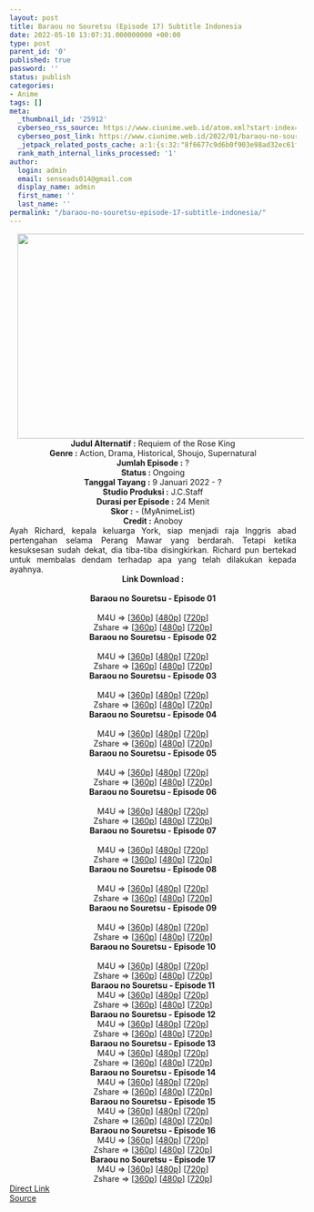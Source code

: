 ```yaml
---
layout: post
title: Baraou no Souretsu (Episode 17) Subtitle Indonesia
date: 2022-05-10 13:07:31.000000000 +00:00
type: post
parent_id: '0'
published: true
password: ''
status: publish
categories:
- Anime
tags: []
meta:
  _thumbnail_id: '25912'
  cyberseo_rss_source: https://www.ciunime.web.id/atom.xml?start-index=1
  cyberseo_post_link: https://www.ciunime.web.id/2022/01/baraou-no-souretsu-subtitle-indonesia.html
  _jetpack_related_posts_cache: a:1:{s:32:"8f6677c9d6b0f903e98ad32ec61f8deb";a:2:{s:7:"expires";i:1658144620;s:7:"payload";a:3:{i:0;a:1:{s:2:"id";i:27344;}i:1;a:1:{s:2:"id";i:27169;}i:2;a:1:{s:2:"id";i:27494;}}}}
  rank_math_internal_links_processed: '1'
author:
  login: admin
  email: senseads014@gmail.com
  display_name: admin
  first_name: ''
  last_name: ''
permalink: "/baraou-no-souretsu-episode-17-subtitle-indonesia/"
---
```

<div class="separator" style="clear: both; text-align: center;"><a href="https://blogger.googleusercontent.com/img/a/AVvXsEgRTGrxawt6ndtTDiEOH--ZziLBYFnQueH_S1jesmDE_Ra9RYzLR9IiugAWpNuv5FkjgtaXxn5EU1RsLjuUDuCMjuY84GiTPVKxtlsNv-nlHEjqWIsOtmGiZyRRCpqygLRkkz_oB8kxHnbjVH_SA_5j8zIexYrFwdROw_u-_M0I_YnwQj-gmhRR7Dtp=s1280" style="margin-left: 1em; margin-right: 1em;"><img border="0" data-original-height="720" data-original-width="1280" height="360" src="{{ site.baseurl }}/assets/2022/05/AVvXsEgRTGrxawt6ndtTDiEOH--ZziLBYFnQueH_S1jesmDE_Ra9RYzLR9IiugAWpNuv5FkjgtaXxn5EU1RsLjuUDuCMjuY84GiTPVKxtlsNv-nlHEjqWIsOtmGiZyRRCpqygLRkkz_oB8kxHnbjVH_SA_5j8zIexYrFwdROw_u-_M0I_YnwQj-gmhRR7Dtp=w640-h360" width="640" /></a></div>
<div class="separator" style="clear: both; text-align: center;"></div>
<div style="text-align: center;"><b>Judul</b><b><b> Alternatif</b> :</b> Requiem of the Rose King</div>
<div style="text-align: center;"><b><b>Genre :</b></b> Action, Drama, Historical, Shoujo, Supernatural</div>
<div style="text-align: center;"><b>Jumlah Episode :</b> ?<br /><b>Status :&nbsp;</b>Ongoing<br /><b>Tanggal Tayang :</b> 9 Januari 2022 - ?<br /><b>Studio Produksi :</b>&nbsp;J.C.Staff<br /><b>Durasi per Episode :</b> 24 Menit</div>
<div style="text-align: center;"><b>Skor :</b> - (MyAnimeList)</div>
<div style="text-align: center;"><b>Credit :</b>&nbsp;Anoboy</div>
<div style="text-align: center;"></div>
<div style="text-align: justify;">Ayah Richard, kepala keluarga York, siap menjadi raja Inggris abad pertengahan selama Perang Mawar yang berdarah. Tetapi ketika kesuksesan sudah dekat, dia tiba-tiba disingkirkan. Richard pun bertekad untuk membalas dendam terhadap apa yang telah dilakukan kepada ayahnya.</div>
<div style="text-align: justify;"></div>
<div style="text-align: justify;"></div>
<div style="text-align: center;">
<div style="text-align: center;">
<div style="text-align: left;">
<div style="text-align: center;"><b>Link Download :</b></div>
<div style="text-align: center;"><b><br /></b></div>
<div style="text-align: center;"><span style="text-align: left;"><b>Baraou no Souretsu&nbsp;</b></span><b>- Episode 01</b></div>
<div style="text-align: center;"><b><br /></b></div>
<div style="text-align: center;">M4U =&gt; [<a href="https://www.mp4upload.com/pblhgju8dm08" target="_blank" rel="noopener">360p</a>] [<a href="https://acefile.co/f/64847775/neonime_senandung-kematian-raja-mawar-01-480p-zip" target="_blank" rel="noopener">480p</a>] [<a href="https://acefile.co/f/64848018/neonime_senandung-kematian-raja-mawar-01-720p-zip" target="_blank" rel="noopener">720p</a>]</div>
<div style="text-align: center;">Zshare =&gt; [<a href="https://www35.zippyshare.com/v/jS3eyzST/file.html" target="_blank" rel="noopener">360p</a>] [<a href="https://www7.zippyshare.com/v/ZjPnm9yd/file.html" target="_blank" rel="noopener">480p</a>] [<a href="https://www21.zippyshare.com/v/npQAKRoE/file.html" target="_blank" rel="noopener">720p</a>]</div>
<div style="text-align: center;"></div>
<div style="text-align: center;">
<div><span style="text-align: left;"><b>Baraou no Souretsu&nbsp;</b></span><b>- Episode 02</b></div>
<div><b><br /></b></div>
<div>M4U =&gt; [<a href="https://www.mp4upload.com/m4awgfnwut87" target="_blank" rel="noopener">360p</a>] [<a href="https://acefile.co/f/65477958/neonime_kidung-kematian-raja-mawar-02-480p-zip" target="_blank" rel="noopener">480p</a>] [<a href="https://acefile.co/f/65478279/neonime_kidung-kematian-raja-mawar-02-720p-zip" target="_blank" rel="noopener">720p</a>]</div>
<div>Zshare =&gt; [<a href="https://www44.zippyshare.com/v/DR53xOCe/file.html" target="_blank" rel="noopener">360p</a>] [<a href="https://www75.zippyshare.com/v/apMD6P3v/file.html" target="_blank" rel="noopener">480p</a>] [<a href="https://www22.zippyshare.com/v/c74YsKKL/file.html" target="_blank" rel="noopener">720p</a>]</div>
<div></div>
<div>
<div><span style="text-align: left;"><b>Baraou no Souretsu&nbsp;</b></span><b>- Episode 03</b></div>
<div><b><br /></b></div>
<div>M4U =&gt; [<a href="https://www.mp4upload.com/4pam6mcdyu3k" target="_blank" rel="noopener">360p</a>] [<a href="https://acefile.co/f/66203067/neonime_kidung-kematian-raja-mawar-03-480p-zip" target="_blank" rel="noopener">480p</a>] [<a href="https://acefile.co/f/66203362/neonime_kidung-kematian-raja-mawar-03-720p-zip" target="_blank" rel="noopener">720p</a>]</div>
<div>Zshare =&gt; [<a href="https://www23.zippyshare.com/v/NWthV1Mv/file.html" target="_blank" rel="noopener">360p</a>] [<a href="https://www23.zippyshare.com/v/uK5rRgSq/file.html" target="_blank" rel="noopener">480p</a>] [<a href="https://www87.zippyshare.com/v/y7wqLGlN/file.html" target="_blank" rel="noopener">720p</a>]</div>
</div>
<div></div>
<div>
<div><span style="text-align: left;"><b>Baraou no Souretsu&nbsp;</b></span><b>- Episode 04</b></div>
<div><b><br /></b></div>
<div>M4U =&gt; [<a href="https://www.mp4upload.com/01wxcj3mkkjf" target="_blank" rel="noopener">360p</a>] [<a href="https://acefile.co/f/66805545/neonime_kidung-kematian-raja-mawar-04-480p-zip" target="_blank" rel="noopener">480p</a>] [<a href="https://acefile.co/f/66805831/neonime_kidung-kematian-raja-mawar-04-720p-zip" target="_blank" rel="noopener">720p</a>]</div>
<div>Zshare =&gt; [<a href="https://www92.zippyshare.com/v/ONgCrwya/file.html" target="_blank" rel="noopener">360p</a>] [<a href="https://www92.zippyshare.com/v/6fT7DQXI/file.html" target="_blank" rel="noopener">480p</a>] [<a href="https://www92.zippyshare.com/v/6kYkmzGg/file.html" target="_blank" rel="noopener">720p</a>]</div>
</div>
<div></div>
<div>
<div><span style="text-align: left;"><b>Baraou no Souretsu&nbsp;</b></span><b>- Episode 05</b></div>
<div><b><br /></b></div>
<div>M4U =&gt; [<a href="https://www.mp4upload.com/kg1zu8hak75h" target="_blank" rel="noopener">360p</a>] [<a href="https://www.mp4upload.com/subb0xurnb41" target="_blank" rel="noopener">480p</a>] [<a href="https://www.mp4upload.com/qw1aqmv71oho" target="_blank" rel="noopener">720p</a>]</div>
<div>Zshare =&gt; [<a href="https://www120.zippyshare.com/v/zZHfzOgu/file.html" target="_blank" rel="noopener">360p</a>] [<a href="https://www120.zippyshare.com/v/cpI45pOy/file.html" target="_blank" rel="noopener">480p</a>] [<a href="https://www120.zippyshare.com/v/Isn21hik/file.html" target="_blank" rel="noopener">720p</a>]</div>
</div>
<div></div>
<div>
<div><span style="text-align: left;"><b>Baraou no Souretsu&nbsp;</b></span><b>- Episode 06</b></div>
<div><b><br /></b></div>
<div>M4U =&gt; [<a href="https://www.mp4upload.com/zke5fzivpxsl" target="_blank" rel="noopener">360p</a>] [<a href="https://www.mp4upload.com/ykxv9kd4ussv" target="_blank" rel="noopener">480p</a>] [<a href="https://www.mp4upload.com/wk1aephfop27" target="_blank" rel="noopener">720p</a>]</div>
<div>Zshare =&gt; [<a href="https://www40.zippyshare.com/v/JhA46L3c/file.html" target="_blank" rel="noopener">360p</a>] [<a href="https://www40.zippyshare.com/v/vB025w3a/file.html" target="_blank" rel="noopener">480p</a>] [<a href="https://www25.zippyshare.com/v/cxBsNhti/file.html" target="_blank" rel="noopener">720p</a>]</div>
</div>
<div></div>
<div>
<div><span style="text-align: left;"><b>Baraou no Souretsu&nbsp;</b></span><b>- Episode 07</b></div>
<div><b><br /></b></div>
<div>M4U =&gt; [<a href="https://www.mp4upload.com/xrpbebmubtmc" target="_blank" rel="noopener">360p</a>] [<a href="https://www.mp4upload.com/u3llebbysr1u" target="_blank" rel="noopener">480p</a>] [<a href="https://www.mp4upload.com/s4qkdz1m41cl" target="_blank" rel="noopener">720p</a>]</div>
<div>Zshare =&gt; [<a href="https://www104.zippyshare.com/v/o5cyo9Pg/file.html" target="_blank" rel="noopener">360p</a>] [<a href="https://www104.zippyshare.com/v/wluShB9c/file.html" target="_blank" rel="noopener">480p</a>] [<a href="https://www35.zippyshare.com/v/cpMNpbGX/file.html" target="_blank" rel="noopener">720p</a>]</div>
</div>
<div></div>
<div>
<div><span style="text-align: left;"><b>Baraou no Souretsu&nbsp;</b></span><b>- Episode 08</b></div>
<div><b><br /></b></div>
<div>M4U =&gt; [<a href="https://www.mp4upload.com/vp5ajpmmjzo5" target="_blank" rel="noopener">360p</a>] [<a href="https://www.mp4upload.com/tkbnwbqxngsy" target="_blank" rel="noopener">480p</a>] [<a href="https://www.mp4upload.com/xs35gb5wjehv" target="_blank" rel="noopener">720p</a>]</div>
<div>Zshare =&gt; [<a href="https://www119.zippyshare.com/v/bhXnGu32/file.html" target="_blank" rel="noopener">360p</a>] [<a href="https://www119.zippyshare.com/v/fsR1PhWe/file.html" target="_blank" rel="noopener">480p</a>] [<a href="https://www105.zippyshare.com/v/e9xS1ixD/file.html" target="_blank" rel="noopener">720p</a>]</div>
</div>
<div></div>
<div>
<div><span style="text-align: left;"><b>Baraou no Souretsu&nbsp;</b></span><b>- Episode 09</b></div>
<div><b><br /></b></div>
<div>M4U =&gt; [<a href="https://www.mp4upload.com/yaq96q9os05u" target="_blank" rel="noopener">360p</a>] [<a href="https://www.mp4upload.com/5drn9q8fm9xm" target="_blank" rel="noopener">480p</a>] [<a href="https://www.mp4upload.com/b01p4d0ew67f" target="_blank" rel="noopener">720p</a>]</div>
<div>Zshare =&gt; [<a href="https://www21.zippyshare.com/v/tyHYyfPH/file.html" target="_blank" rel="noopener">360p</a>] [<a href="https://www21.zippyshare.com/v/QprsLTZG/file.html" target="_blank" rel="noopener">480p</a>] [<a href="https://www21.zippyshare.com/v/lg69sIzr/file.html" target="_blank" rel="noopener">720p</a>]</div>
</div>
<div></div>
<div>
<div><span style="text-align: left;"><b>Baraou no Souretsu&nbsp;</b></span><b>- Episode 10</b></div>
<div><b><br /></b></div>
<div>M4U =&gt; [<a href="https://www.mp4upload.com/w8j50sh3a7rx" target="_blank" rel="noopener">360p</a>] [<a href="https://www.mp4upload.com/1l31w09x6e9w" target="_blank" rel="noopener">480p</a>] [<a href="https://www.mp4upload.com/btns7qyh2me5" target="_blank" rel="noopener">720p</a>]</div>
<div>Zshare =&gt; [<a href="https://www39.zippyshare.com/v/Emp9tQ5j/file.html" target="_blank" rel="noopener">360p</a>] [<a href="https://www39.zippyshare.com/v/2UFTZn5F/file.html" target="_blank" rel="noopener">480p</a>] [<a href="https://www39.zippyshare.com/v/IRr2nGWu/file.html" target="_blank" rel="noopener">720p</a>]</div>
</div>
<div></div>
<div><span style="text-align: left;"><b>Baraou no Souretsu&nbsp;</b></span><b>- Episode 11</b></div>
<div></div>
<div>
<div>M4U =&gt; [<a href="http://www.solidfiles.com/v/5dydNDvwzkMGK" target="_blank" rel="noopener">360p</a>] [<a href="http://www.solidfiles.com/v/XLWL4xQy2ZPvZ" target="_blank" rel="noopener">480p</a>] [<a href="http://www.solidfiles.com/v/KnMnzemV74zzn" target="_blank" rel="noopener">720p</a>]</div>
<div>Zshare =&gt; [<a href="https://www48.zippyshare.com/v/TnuM6XDT/file.html" target="_blank" rel="noopener">360p</a>] [<a href="https://www48.zippyshare.com/v/xe8wAsT2/file.html" target="_blank" rel="noopener">480p</a>] [<a href="https://www48.zippyshare.com/v/20CcIDTb/file.html" target="_blank" rel="noopener">720p</a>]</div>
</div>
<div></div>
<div>
<div><span style="text-align: left;"><b>Baraou no Souretsu&nbsp;</b></span><b>- Episode 12</b></div>
<div></div>
<div>
<div>M4U =&gt; [<a href="http://www.solidfiles.com/v/zekgBXA4zANMd" target="_blank" rel="noopener">360p</a>] [<a href="http://www.solidfiles.com/v/qdZrK4zQ7zqkZ" target="_blank" rel="noopener">480p</a>] [<a href="http://www.solidfiles.com/v/3dQr2zee5PAMD" target="_blank" rel="noopener">720p</a>]</div>
<div>Zshare =&gt; [<a href="https://www103.zippyshare.com/v/7F6GAWiJ/file.html" target="_blank" rel="noopener">360p</a>] [<a href="https://www103.zippyshare.com/v/18EV0mcW/file.html" target="_blank" rel="noopener">480p</a>] [<a href="https://www103.zippyshare.com/v/r4tNZ4ZN/file.html" target="_blank" rel="noopener">720p</a>]</div>
</div>
</div>
<div></div>
<div>
<div><span style="text-align: left;"><b>Baraou no Souretsu&nbsp;</b></span><b>- Episode 13</b></div>
<div></div>
<div>
<div>M4U =&gt; [<a href="https://www.mp4upload.com/ls53eaznx2vk" target="_blank" rel="noopener">360p</a>] [<a href="https://www.mp4upload.com/6xqrto7a0nnm" target="_blank" rel="noopener">480p</a>] [<a href="https://www.mp4upload.com/y48q4fw2qw82" target="_blank" rel="noopener">720p</a>]</div>
<div>Zshare =&gt; [<a href="https://www6.zippyshare.com/v/khsWoZjs/file.html" target="_blank" rel="noopener">360p</a>] [<a href="https://www6.zippyshare.com/v/ve7HooFG/file.html" target="_blank" rel="noopener">480p</a>] [<a href="https://www42.zippyshare.com/v/Xnwz5yOd/file.html" target="_blank" rel="noopener">720p</a>]</div>
</div>
</div>
<div></div>
<div>
<div><span style="text-align: left;"><b>Baraou no Souretsu&nbsp;</b></span><b>- Episode 14</b></div>
<div></div>
<div>
<div>M4U =&gt; [<a href="http://www.solidfiles.com/v/2dX2nm63wyYrd" target="_blank" rel="noopener">360p</a>] [<a href="http://www.solidfiles.com/v/W8Vg7BWzk6GDn" target="_blank" rel="noopener">480p</a>] [<a href="http://www.solidfiles.com/v/PeXg7DdmyGr8y" target="_blank" rel="noopener">720p</a>]</div>
<div>Zshare =&gt; [<a href="https://www46.zippyshare.com/v/ZlPu2hrO/file.html" target="_blank" rel="noopener">360p</a>] [<a href="https://www46.zippyshare.com/v/gapGXz0r/file.html" target="_blank" rel="noopener">480p</a>] [<a href="https://www46.zippyshare.com/v/uuZFm3TO/file.html" target="_blank" rel="noopener">720p</a>]</div>
</div>
</div>
<div></div>
<div>
<div><span style="text-align: left;"><b>Baraou no Souretsu&nbsp;</b></span><b>- Episode 15</b></div>
<div></div>
<div>
<div>M4U =&gt; [<a href="http://www.solidfiles.com/v/a4dVmy6LvAqwg" target="_blank" rel="noopener">360p</a>] [<a href="http://www.solidfiles.com/v/KnPeAK6k2N3Rd" target="_blank" rel="noopener">480p</a>] [<a href="http://www.solidfiles.com/v/dNanyvpKW27WX" target="_blank" rel="noopener">720p</a>]</div>
<div>Zshare =&gt; [<a href="https://www32.zippyshare.com/v/qmCKrPpS/file.html" target="_blank" rel="noopener">360p</a>] [<a href="https://www32.zippyshare.com/v/4WKCnHcY/file.html" target="_blank" rel="noopener">480p</a>] [<a href="https://www32.zippyshare.com/v/LiI2iDcN/file.html" target="_blank" rel="noopener">720p</a>]</div>
</div>
</div>
<div></div>
<div>
<div><span style="text-align: left;"><b>Baraou no Souretsu&nbsp;</b></span><b>- Episode 16</b></div>
<div></div>
<div>
<div>M4U =&gt; [<a href="http://www.solidfiles.com/v/AWvXzdqKvZVxX" target="_blank" rel="noopener">360p</a>] [<a href="http://www.solidfiles.com/v/vNyg8LKqv2z23" target="_blank" rel="noopener">480p</a>] [<a href="http://www.solidfiles.com/v/PeQXMPwa2a7Rm" target="_blank" rel="noopener">720p</a>]</div>
<div>Zshare =&gt; [<a href="https://www109.zippyshare.com/v/eswsFNFq/file.html" target="_blank" rel="noopener">360p</a>] [<a href="https://www109.zippyshare.com/v/0EChQY2a/file.html" target="_blank" rel="noopener">480p</a>] [<a href="https://www109.zippyshare.com/v/dwEsH65Y/file.html" target="_blank" rel="noopener">720p</a>]</div>
</div>
</div>
<div></div>
<div>
<div><span style="text-align: left;"><b>Baraou no Souretsu&nbsp;</b></span><b>- Episode 17</b></div>
<div></div>
<div>
<div>M4U =&gt; [<a href="http://www.solidfiles.com/v/RxA2kyGYWAjQx" target="_blank" rel="noopener">360p</a>] [<a href="http://www.solidfiles.com/v/3dKm6Kw5njxr5" target="_blank" rel="noopener">480p</a>] [<a href="http://www.solidfiles.com/v/pd26XxeWYnDVK" target="_blank" rel="noopener">720p</a>]</div>
<div>Zshare =&gt; [<a href="https://www25.zippyshare.com/v/G0iBwBmK/file.html" target="_blank" rel="noopener">360p</a>] [<a href="https://www25.zippyshare.com/v/QKaOIyu1/file.html" target="_blank" rel="noopener">480p</a>] [<a href="https://www25.zippyshare.com/v/xFKbOX97/file.html" target="_blank" rel="noopener">720p</a>]</div>
</div>
</div>
</div>
</div>
</div>
</div>
<link rel="stylesheet" href="https://cdnjs.cloudflare.com/ajax/libs/font-awesome/4.7.0/css/font-awesome.min.css" />
<div class="divbtn"> <a href="https://handymansurrender.com/fihup8buzv?key=94550f7ce39444073321dde3b8782f97" class="btn"><i class="fa fa-download"></i> Direct Link</a> <br /><a href="https://www.ciunime.web.id/2022/01/baraou-no-souretsu-subtitle-indonesia.html">Source</a> </div>
